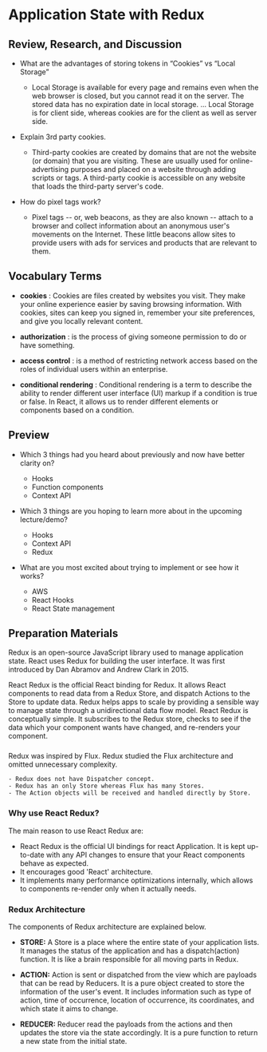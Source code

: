 # Application State with Redux
## Review, Research, and Discussion

* What are the advantages of storing tokens in “Cookies” vs “Local Storage”
    - Local Storage is available for every page and remains even when the web browser is closed, but you cannot read it on the server. The stored data has no expiration date in local storage. ... Local Storage is for client side, whereas cookies are for the client as well as server side.

* Explain 3rd party cookies.
   - Third-party cookies are created by domains that are not the website (or domain) that you are visiting. These are usually used for online-advertising purposes and placed on a website through adding scripts or tags. A third-party cookie is accessible on any website that loads the third-party server's code.
* How do pixel tags work?
  - Pixel tags -- or, web beacons, as they are also known -- attach to a browser and collect information about an anonymous user's movements on the Internet. These little beacons allow sites to provide users with ads for services and products that are relevant to them.

## Vocabulary Terms
* **cookies** : Cookies are files created by websites you visit. They make your online experience easier by saving browsing information. With cookies, sites can keep you signed in, remember your site preferences, and give you locally relevant content.

* **authorization** : is the process of giving someone permission to do or have something.
* **access control** : is a method of restricting network access based on the roles of individual users within an enterprise.
* **conditional rendering** : Conditional rendering is a term to describe the ability to render different user interface (UI) markup if a condition is true or false. In React, it allows us to render different elements or components based on a condition.

## Preview
- Which 3 things had you heard about previously and now have better clarity on?
  - Hooks 
  - Function components
  - Context API

- Which 3 things are you hoping to learn more about in the upcoming lecture/demo?
   - Hooks 
   - Context API
   - Redux

- What are you most excited about trying to implement or see how it works?
  - AWS
  - React Hooks
  - React State management



## Preparation Materials
Redux is an open-source JavaScript library used to manage application state. React uses Redux for building the user interface. It was first introduced by Dan Abramov and Andrew Clark in 2015.

React Redux is the official React binding for Redux. It allows React components to read data from a Redux Store, and dispatch Actions to the Store to update data. Redux helps apps to scale by providing a sensible way to manage state through a unidirectional data flow model. React Redux is conceptually simple. It subscribes to the Redux store, checks to see if the data which your component wants have changed, and re-renders your component.
###
Redux was inspired by Flux. Redux studied the Flux architecture and omitted unnecessary complexity.

    - Redux does not have Dispatcher concept.
    - Redux has an only Store whereas Flux has many Stores.
    - The Action objects will be received and handled directly by Store.

### Why use React Redux?
The main reason to use React Redux are:


* React Redux is the official UI bindings for react Application. It is kept up-to-date with any API changes to ensure that your React components behave as expected.
* It encourages good 'React' architecture.
* It implements many performance optimizations internally, which allows to components re-render only when it actually needs.

### Redux Architecture
The components of Redux architecture are explained below.

* **STORE:** A Store is a place where the entire state of your application lists. It manages the status of the application and has a dispatch(action) function. It is like a brain responsible for all moving parts in Redux.

* **ACTION:** Action is sent or dispatched from the view which are payloads that can be read by Reducers. It is a pure object created to store the information of the user's event. It includes information such as type of action, time of occurrence, location of occurrence, its coordinates, and which state it aims to change.

* **REDUCER:** Reducer read the payloads from the actions and then updates the store via the state accordingly. It is a pure function to return a new state from the initial state.
